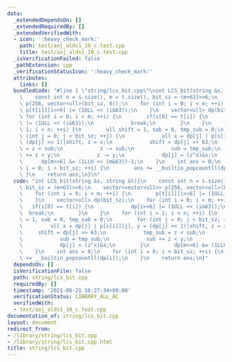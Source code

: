 ```yaml
---
data:
  _extendedDependsOn: []
  _extendedRequiredBy: []
  _extendedVerifiedWith:
  - icon: ':heavy_check_mark:'
    path: test/aoj_alds1_10_c.test.cpp
    title: test/aoj_alds1_10_c.test.cpp
  _isVerificationFailed: false
  _pathExtension: cpp
  _verificationStatusIcon: ':heavy_check_mark:'
  attributes:
    links: []
  bundledCode: "#line 1 \"string/lcs_bit.cpp\"\nint LCS_bit(string &s, string &t){\n\
    \    const int n = s.size(), m = t.size(), bit_sz = (m+63)>>6;\n    vector<vector<ull>>\
    \ p(256, vector<ull>(bit_sz, 0));\n    for (int i = 0; i < m; ++i) {\n       \
    \ p[t[i]][i>>6] |= (1ULL << (i&63));\n    }\n    vector<ull> dp(bit_sz);\n   \
    \ for (int i = 0; i < m; ++i) {\n        if(s[0] == t[i]) {\n            dp[i>>6]\
    \ |= (1ULL << (i&63));\n            break;\n        }\n    }\n    for (int i =\
    \ 1; i < n; ++i) {\n        ull shift = 1, sub = 0, tmp_sub = 0;\n        for\
    \ (int j = 0; j < bit_sz; ++j) {\n            ull x = dp[j] | p[s[i]][j], y =\
    \ (dp[j] << 1)|shift, z = x;\n            shift = dp[j] >> 63;\n            tmp_sub\
    \ = z < sub;\n            z -= sub;\n            sub = tmp_sub;\n            sub\
    \ += z < y;\n            z -= y;\n            dp[j] = (z^x)&x;\n        }\n  \
    \      dp[m>>6] &= (1LLU << (m&63))-1;\n    }\n    int ans = 0;\n    for (int\
    \ i = 0; i < bit_sz; ++i) {\n        ans += __builtin_popcountll(dp[i]);\n   \
    \ }\n    return ans;\n}\n"
  code: "int LCS_bit(string &s, string &t){\n    const int n = s.size(), m = t.size(),\
    \ bit_sz = (m+63)>>6;\n    vector<vector<ull>> p(256, vector<ull>(bit_sz, 0));\n\
    \    for (int i = 0; i < m; ++i) {\n        p[t[i]][i>>6] |= (1ULL << (i&63));\n\
    \    }\n    vector<ull> dp(bit_sz);\n    for (int i = 0; i < m; ++i) {\n     \
    \   if(s[0] == t[i]) {\n            dp[i>>6] |= (1ULL << (i&63));\n          \
    \  break;\n        }\n    }\n    for (int i = 1; i < n; ++i) {\n        ull shift\
    \ = 1, sub = 0, tmp_sub = 0;\n        for (int j = 0; j < bit_sz; ++j) {\n   \
    \         ull x = dp[j] | p[s[i]][j], y = (dp[j] << 1)|shift, z = x;\n       \
    \     shift = dp[j] >> 63;\n            tmp_sub = z < sub;\n            z -= sub;\n\
    \            sub = tmp_sub;\n            sub += z < y;\n            z -= y;\n\
    \            dp[j] = (z^x)&x;\n        }\n        dp[m>>6] &= (1LLU << (m&63))-1;\n\
    \    }\n    int ans = 0;\n    for (int i = 0; i < bit_sz; ++i) {\n        ans\
    \ += __builtin_popcountll(dp[i]);\n    }\n    return ans;\n}"
  dependsOn: []
  isVerificationFile: false
  path: string/lcs_bit.cpp
  requiredBy: []
  timestamp: '2021-06-21 16:27:34+09:00'
  verificationStatus: LIBRARY_ALL_AC
  verifiedWith:
  - test/aoj_alds1_10_c.test.cpp
documentation_of: string/lcs_bit.cpp
layout: document
redirect_from:
- /library/string/lcs_bit.cpp
- /library/string/lcs_bit.cpp.html
title: string/lcs_bit.cpp
---
```

